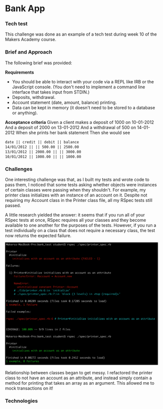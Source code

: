 # Bank App

### Tech test

This challenge was done as an example of a tech test during week 10 of the Makers Academy course.

### Brief and Approach

The following brief was provided:

**Requirements**
- You should be able to interact with your code via a REPL like IRB or the JavaScript console. (You don't need to implement a command line interface that takes input from STDIN.)
- Deposits, withdrawal.
- Account statement (date, amount, balance) printing.
- Data can be kept in memory (it doesn't need to be stored to a database or anything).

**Acceptance criteria**
Given a client makes a deposit of 1000 on 10-01-2012
And a deposit of 2000 on 13-01-2012
And a withdrawal of 500 on 14-01-2012
When she prints her bank statement
Then she would see
```
date || credit || debit || balance
14/01/2012 || || 500.00 || 2500.00
13/01/2012 || 2000.00 || || 3000.00
10/01/2012 || 1000.00 || || 1000.00
```



### Challenges

One interesting challenge was that, as I built my tests and wrote code to pass them, I noticed that some tests asking whether objects were instances of certain classes were passing when they shouldn't. For example, my printer class initializes with an instance of an account on it. Despite not requiring my Account class in the Printer class file, all my RSpec tests still passed.

A little research yielded the answer: it seems that if you run all of your RSpec tests at once, RSpec requires all your classes and they become available to one another for the purposes of the tests. However, if you run a test individually on a class that does not require a necessary class, the test now returns the expected failure.

![printer test fail](https://github.com/CalumDarroch/bank-test/blob/master/img/Screenshot%202019-06-03%20at%2019.01.06.png)

Relationship between classes began to get messy. I refactored the printer class to not have an account as an attribute, and instead simply contain a method for printing that takes an array as an argument. This allowed me to mock transactions on it!

### Technologies
